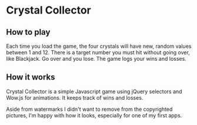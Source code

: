 # Crystal Collector #

## How to play ##
Each time you load the game, the four crystals will have new, random values between 1 and 12. There is a target number you must hit without going over, like Blackjack. Go over and you lose. The game logs your wins and losses.

## How it works ##
Crystal Collector is a simple Javascript game using jQuery selectors and Wow.js for animations. It keeps track of wins and losses. 

Aside from watermarks I didn't want to remove from the copyrighted pictures, I'm happy with how it looks, especially for one of my first apps.
